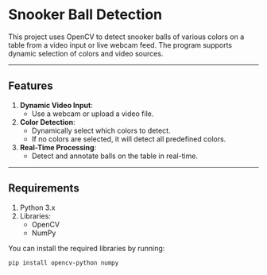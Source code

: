 # Snooker Ball Detection

This project uses OpenCV to detect snooker balls of various colors on a table from a video input or live webcam feed. The program supports dynamic selection of colors and video sources.

---

## Features
1. **Dynamic Video Input**: 
   - Use a webcam or upload a video file.
2. **Color Detection**:
   - Dynamically select which colors to detect.
   - If no colors are selected, it will detect all predefined colors.
3. **Real-Time Processing**:
   - Detect and annotate balls on the table in real-time.

---

## Requirements

1. Python 3.x
2. Libraries:
   - OpenCV
   - NumPy

You can install the required libraries by running:
```bash
pip install opencv-python numpy
